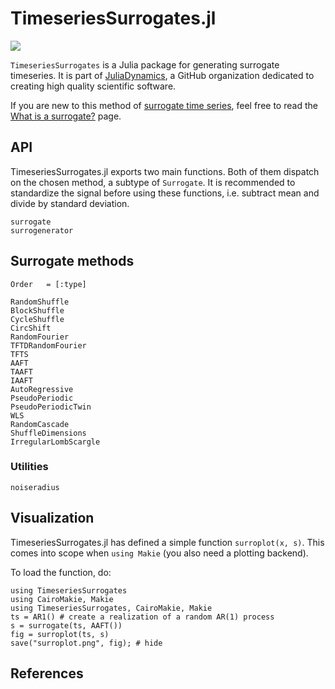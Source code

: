 # TimeseriesSurrogates.jl

![](surroplot.png)

`TimeseriesSurrogates` is a Julia package for generating surrogate timeseries. It is part of [JuliaDynamics](https://juliadynamics.github.io/JuliaDynamics/), a GitHub organization dedicated to creating high quality scientific software.

If you are new to this method of [surrogate time series](https://en.wikipedia.org/wiki/Surrogate_data_testing), feel free to read the [What is a surrogate?](@ref) page.

## API

TimeseriesSurrogates.jl exports two main functions. Both of them dispatch on the chosen method, a subtype of `Surrogate`.
It is recommended to standardize the signal before using these functions, i.e. subtract mean and divide by standard deviation.

```@docs
surrogate
surrogenerator
```

## Surrogate methods

```@index
Order   = [:type]
```

```@docs
RandomShuffle
BlockShuffle
CycleShuffle
CircShift
RandomFourier
TFTDRandomFourier
TFTS
AAFT
TAAFT
IAAFT
AutoRegressive
PseudoPeriodic
PseudoPeriodicTwin
WLS
RandomCascade
ShuffleDimensions
IrregularLombScargle
```

### Utilities

```@docs
noiseradius
```

## Visualization

TimeseriesSurrogates.jl has defined a simple function `surroplot(x, s)`.
This comes into scope when `using Makie` (you also need a plotting backend).

To load the function, do:
```@example MAIN
using TimeseriesSurrogates
using CairoMakie, Makie
using TimeseriesSurrogates, CairoMakie, Makie
ts = AR1() # create a realization of a random AR(1) process
s = surrogate(ts, AAFT())
fig = surroplot(ts, s)
save("surroplot.png", fig); # hide
```

## References
